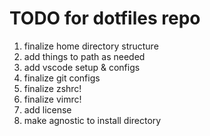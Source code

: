 # TODO for dotfiles repo

1. finalize home directory structure
1. add things to path as needed
1. add vscode setup & configs
1. finalize git configs
1. finalize zshrc!
1. finalize vimrc!
1. add license
1. make agnostic to install directory
